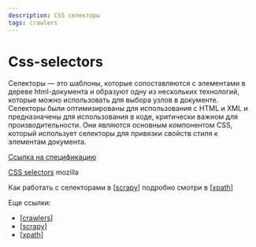```yaml
---
description: CSS селекторы
tags: crawlers
---
```

# Css-selectors

Селекторы — это шаблоны, которые сопоставляются с элементами в дереве html-документа и образуют одну из нескольких технологий, которые можно использовать для выбора узлов в документе. Селекторы были оптимизированы для использования с HTML и XML и предназначены для использования в коде, критически важном для производительности. Они являются основным компонентом CSS, который использует селекторы для привязки свойств стиля к элементам документа.

[Ссылка на спецификацию](https://www.w3.org/TR/selectors/)

[CSS selectors](https://developer.mozilla.org/en-US/docs/Learn/CSS/Building_blocks/Selectors) mozilla

Как работать с селекторами в [[scrapy]] подробно смотри в [[xpath]]

Еще ссылки:

- [[crawlers]]
- [[scrapy]]
- [[xpath]]

[//begin]: # "Autogenerated link references for markdown compatibility"
[scrapy]: scrapy "Scrapy"
[xpath]: xpath "XPath в scrapy"
[crawlers]: ../lists/crawlers "Crawlers"
[//end]: # "Autogenerated link references"
[//begin]: # "Autogenerated link references for markdown compatibility"
[scrapy]: scrapy "Scrapy"
[xpath]: xpath "XPath в scrapy"
[crawlers]: ../lists/crawlers "Crawlers"
[scrapy]: scrapy "Scrapy"
[xpath]: xpath "XPath в scrapy"
[//end]: # "Autogenerated link references"